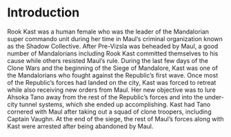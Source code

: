 # Introduction

Rook Kast was a human female who was the leader of the Mandalorian super commando unit during her time in Maul’s criminal organization known as the Shadow Collective.
After Pre-Vizsla was beheaded by Maul, a good number of Mandalorians including Rook Kast committed themselves to his cause while others resisted Maul’s rule.
During the last few days of the Clone Wars and the beginning of the Siege of Mandalore, Kast was one of the Mandalorians who fought against the Republic’s first wave.
Once most of the Republic’s forces had landed on the city, Kast was forced to retreat while also receiving new orders from Maul.
Her new objective was to lure Ahsoka Tano away from the rest of the Republic’s forces and into the under-city tunnel systems, which she ended up accomplishing.
Kast had Tano cornered with Maul after taking out a squad of clone troopers, including Captain Vaughn.
At the end of the siege, the rest of Maul’s forces along with Kast were arrested after being abandoned by Maul.
